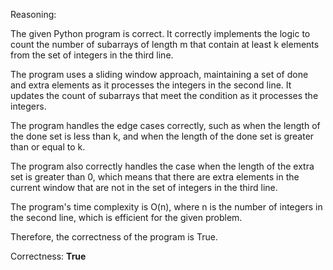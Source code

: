 Reasoning: 

The given Python program is correct. It correctly implements the logic to count the number of subarrays of length m that contain at least k elements from the set of integers in the third line. 

The program uses a sliding window approach, maintaining a set of done and extra elements as it processes the integers in the second line. It updates the count of subarrays that meet the condition as it processes the integers. 

The program handles the edge cases correctly, such as when the length of the done set is less than k, and when the length of the done set is greater than or equal to k. 

The program also correctly handles the case when the length of the extra set is greater than 0, which means that there are extra elements in the current window that are not in the set of integers in the third line. 

The program's time complexity is O(n), where n is the number of integers in the second line, which is efficient for the given problem. 

Therefore, the correctness of the program is True.

Correctness: **True**